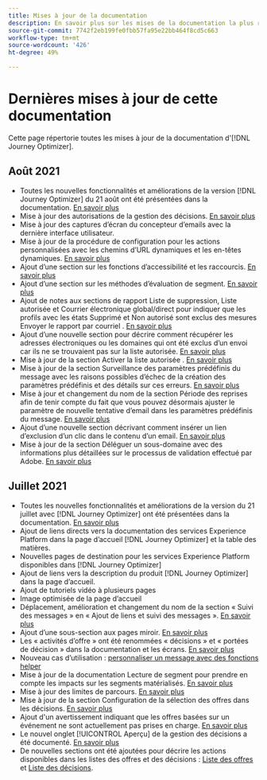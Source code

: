 ```yaml
---
title: Mises à jour de la documentation
description: En savoir plus sur les mises de la documentation la plus récente
source-git-commit: 7742f2eb199fe0fbb57fa95e22bb464f8cd5c663
workflow-type: tm+mt
source-wordcount: '426'
ht-degree: 49%

---
```



# Dernières mises à jour de cette documentation

Cette page répertorie toutes les mises à jour de la documentation d&#39;[!DNL Journey Optimizer].

## Août 2021

* Toutes les nouvelles fonctionnalités et améliorations de la version [!DNL Journey Optimizer] du 21 août ont été présentées dans la documentation. [En savoir plus](release-notes.md)
* Mise à jour des autorisations de la gestion des décisions. [En savoir plus](administration/ootb-product-profiles.md)
* Mise à jour des captures d’écran du concepteur d’emails avec la dernière interface utilisateur.
* Mise à jour de la procédure de configuration pour les actions personnalisées avec les chemins d’URL dynamiques et les en-têtes dynamiques. [En savoir plus](action/about-custom-action-configuration.md#url-configuration)
* Ajout d’une section sur les fonctions d’accessibilité et les raccourcis. [En savoir plus](user-interface.md#accessibility)
* Ajout d’une section sur les méthodes d’évaluation de segment. [En savoir plus](segment/about-segments.md#evaluation-method-in-journey-optimizer)
* Ajout de notes aux sections de rapport Liste de suppression, Liste autorisée et Courrier électronique global/direct pour indiquer que les profils avec les états Supprimé et Non autorisé sont exclus des mesures Envoyer le rapport par courriel . [En savoir plus](reports/email-global-report.md)
* Ajout d’une nouvelle section pour décrire comment récupérer les adresses électroniques ou les domaines qui ont été exclus d’un envoi car ils ne se trouvaient pas sur la liste autorisée. [En savoir plus](allow-list.md#reporting)
* Mise à jour de la section Activer la liste autorisée . [En savoir plus](allow-list.md#enable-allow-list)
* Mise à jour de la section Surveillance des paramètres prédéfinis du message avec les raisons possibles d’échec de la création des paramètres prédéfinis et des détails sur ces erreurs. [En savoir plus](configuration/message-presets.md#monitor-message-presets)
* Mise à jour et changement du nom de la section Période des reprises afin de tenir compte du fait que vous pouvez désormais ajuster le paramètre de nouvelle tentative d’email dans les paramètres prédéfinis du message. [En savoir plus](configuration/retries.md#retry-duration)
* Ajout d’une nouvelle section décrivant comment insérer un lien d’exclusion d’un clic dans le contenu d’un email. [En savoir plus](message-tracking.md#one-click-opt-out-link)
* Mise à jour de la section Déléguer un sous-domaine avec des informations plus détaillées sur le processus de validation effectué par Adobe. [En savoir plus](configuration/delegate-subdomain.md#subdomain-validation)

<!--* Added a section to describe how to manually add email addresses and domains to the suppression list. [Read more](configuration/manage-suppression-list.md#add-addresses-and-domains)-->


## Juillet 2021

* Toutes les nouvelles fonctionnalités et améliorations de la version du 21 juillet avec [!DNL Journey Optimizer] ont été présentées dans la documentation. [En savoir plus](release-notes.md)
* Ajout de liens directs vers la documentation des services Experience Platform dans la page d’accueil [!DNL Journey Optimizer] et la table des matières.
* Nouvelles pages de destination pour les services Experience Platform disponibles dans [!DNL Journey Optimizer]
* Ajout de liens vers la description du produit [!DNL Journey Optimizer] dans la page d’accueil.
* Ajout de tutoriels vidéo à plusieurs pages
* Image optimisée de la page d’accueil
* Déplacement, amélioration et changement du nom de la section « Suivi des messages » en « Ajout de liens et suivi des messages ». [En savoir plus](message-tracking.md)
* Ajout d’une sous-section aux pages miroir. [En savoir plus](message-tracking.md#mirror-page)
* Les « activités d’offre » ont été renommées « décisions » et « portées de décision » dans la documentation et les écrans. [En savoir plus](offers/get-started/starting-offer-decisioning.md)
* Nouveau cas d’utilisation : [personnaliser un message avec des fonctions helper](personalization/personalization-use-case-helper-functions.md)
* Mise à jour de la documentation Lecture de segment pour prendre en compte les impacts sur les segments matérialisés. [En savoir plus](building-journeys/read-segment.md)
* Mise à jour des limites de parcours. [En savoir plus](building-journeys/limitations.md)
* Mise à jour de la section Configuration de la sélection des offres dans les décisions. [En savoir plus](offers/offer-activities/configure-offer-selection.md)
* Ajout d&#39;un avertissement indiquant que les offres basées sur un événement ne sont actuellement pas prises en charge. [En savoir plus](offers/offer-library/creating-personalized-offers.md#eligibility)
* Le nouvel onglet [!UICONTROL Aperçu] de la gestion des décisions a été documenté. [En savoir plus](offers/get-started/user-interface.md#overview)
* De nouvelles sections ont été ajoutées pour décrire les actions disponibles dans les listes des offres et des décisions : [Liste des offres](offers/offer-library/creating-personalized-offers.md#offer-list) et [Liste des décisions](offers/offer-activities/create-offer-activities.md#decision-list).
